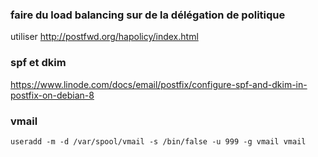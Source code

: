 ### faire du load balancing sur de la délégation de politique

utiliser http://postfwd.org/hapolicy/index.html 

### spf et dkim

https://www.linode.com/docs/email/postfix/configure-spf-and-dkim-in-postfix-on-debian-8

### vmail
```
useradd -m -d /var/spool/vmail -s /bin/false -u 999 -g vmail vmail
```
